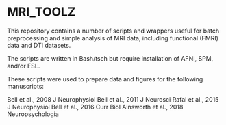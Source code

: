 # MRI_TOOLZ

This repository contains a number of scripts and wrappers useful for batch preprocessing and simple analysis of MRI data, including functional (FMRI) data and DTI datasets.

The scripts are written in Bash/tsch but require installation of AFNI, SPM, and/or FSL.

These scripts were used to prepare data and figures for the following manuscripts:

Bell et al., 2008 J Neurophysiol
Bell et al., 2011 J Neurosci
Rafal et al., 2015 J Neurophysiol
Bell et al., 2016 Curr Biol
Ainsworth et al., 2018 Neuropsychologia

